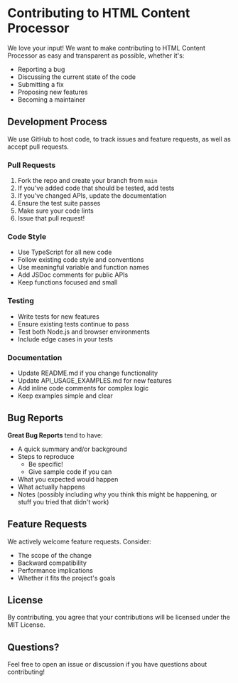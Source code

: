 # Contributing to HTML Content Processor

We love your input! We want to make contributing to HTML Content Processor as easy and transparent as possible, whether it's:

- Reporting a bug
- Discussing the current state of the code
- Submitting a fix
- Proposing new features
- Becoming a maintainer

## Development Process

We use GitHub to host code, to track issues and feature requests, as well as accept pull requests.

### Pull Requests

1. Fork the repo and create your branch from `main`
2. If you've added code that should be tested, add tests
3. If you've changed APIs, update the documentation
4. Ensure the test suite passes
5. Make sure your code lints
6. Issue that pull request!

### Code Style

- Use TypeScript for all new code
- Follow existing code style and conventions
- Use meaningful variable and function names
- Add JSDoc comments for public APIs
- Keep functions focused and small

### Testing

- Write tests for new features
- Ensure existing tests continue to pass
- Test both Node.js and browser environments
- Include edge cases in your tests

### Documentation

- Update README.md if you change functionality
- Update API_USAGE_EXAMPLES.md for new features
- Add inline code comments for complex logic
- Keep examples simple and clear

## Bug Reports

**Great Bug Reports** tend to have:

- A quick summary and/or background
- Steps to reproduce
  - Be specific!
  - Give sample code if you can
- What you expected would happen
- What actually happens
- Notes (possibly including why you think this might be happening, or stuff you tried that didn't work)

## Feature Requests

We actively welcome feature requests. Consider:

- The scope of the change
- Backward compatibility
- Performance implications
- Whether it fits the project's goals

## License

By contributing, you agree that your contributions will be licensed under the MIT License.

## Questions?

Feel free to open an issue or discussion if you have questions about contributing! 